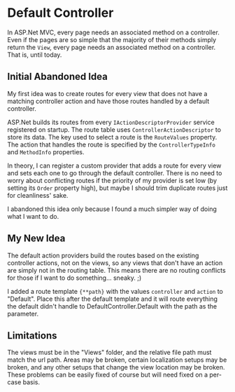 # Default Controller

In ASP.Net MVC, every page needs an associated method on a controller.  Even if the pages are so simple that the majority of their methods simply return the `View`, every page needs an associated method on a controller.  That is, until today.


## Initial Abandoned Idea

My first idea was to create routes for every view that does not have a matching controller action and have those routes handled by a default controller.

ASP.Net builds its routes from every `IActionDescriptorProvider` service registered on startup.  The route table uses `ControllerActionDescriptor` to store its data.  The key used to select a route is the `RouteValues` property.  The action that handles the route is specified by the `ControllerTypeInfo` and `MethodInfo` properties.

In theory, I can register a custom provider that adds a route for every view and sets each one to go through the default controller.  There is no need to worry about conflicting routes if the priority of my provider is set low (by setting its `Order` property high), but maybe I should trim duplicate routes just for cleanliness' sake.

I abandoned this idea only because I found a much simpler way of doing what I want to do.


## My New Idea

The default action providers build the routes based on the existing controller actions, not on the views, so any views that don't have an action are simply not in the routing table.  This means there are no routing conflicts for those if I want to do something... sneaky.  ;)

I added a route template `{**path}` with the values `controller` and `action` to "Default".  Place this after the default template and it will route everything the default didn't handle to DefaultController.Default with the path as the parameter.


## Limitations

The views must be in the "Views" folder, and the relative file path must match the url path.  Areas may be broken, certain localization setups may be broken, and any other setups that change the view location may be broken.  These problems can be easily fixed of course but will need fixed on a per-case basis.

